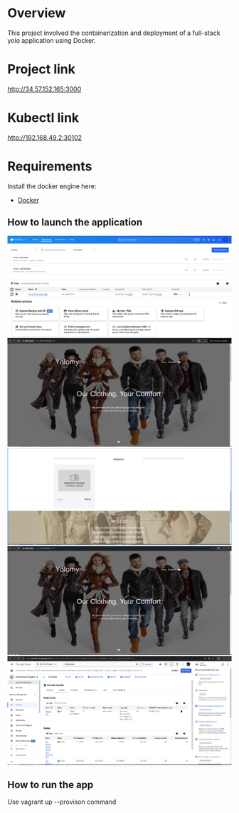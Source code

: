 # Overview
This project involved the containerization and deployment of a full-stack yolo application using Docker.

# Project link
http://34.57.152.165:3000

# Kubectl link
http://192.168.49.2:30102


# Requirements
Install the docker engine here:
- [Docker](https://docs.docker.com/engine/install/) 

## How to launch the application 


![Alt text](image.png)
![Alt text](image3.png)
![Alt text](image2.png)
![Alt text](image4.png)
![Alt text](image5.png)
![alt text](image6.png)

## How to run the app
Use vagrant up --provison command
